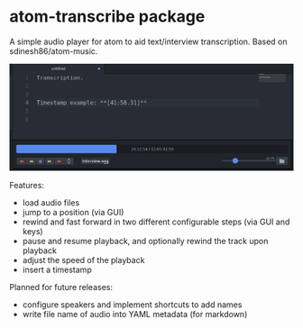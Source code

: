 # atom-transcribe package

A simple audio player for atom to aid text/interview transcription.
Based on sdinesh86/atom-music.

![A screenshot of the program.](screenshot.png)

Features:

* load audio files
* jump to a position (via GUI)
* rewind and fast forward in two different configurable steps (via GUI and keys)
* pause and resume playback, and optionally rewind the track upon playback
* adjust the speed of the playback
* insert a timestamp

Planned for future releases:

* configure speakers and implement shortcuts to add names
* write file name of audio into YAML metadata (for markdown)
